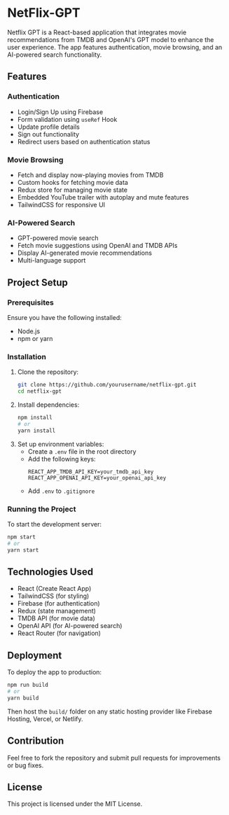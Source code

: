 # NetFlix-GPT

Netflix GPT is a React-based application that integrates movie recommendations from TMDB and OpenAI's GPT model to enhance the user experience. The app features authentication, movie browsing, and an AI-powered search functionality.

## Features

### Authentication
- Login/Sign Up using Firebase
- Form validation using `useRef` Hook
- Update profile details
- Sign out functionality
- Redirect users based on authentication status

### Movie Browsing
- Fetch and display now-playing movies from TMDB
- Custom hooks for fetching movie data
- Redux store for managing movie state
- Embedded YouTube trailer with autoplay and mute features
- TailwindCSS for responsive UI

### AI-Powered Search
- GPT-powered movie search
- Fetch movie suggestions using OpenAI and TMDB APIs
- Display AI-generated movie recommendations
- Multi-language support

## Project Setup

### Prerequisites
Ensure you have the following installed:
- Node.js
- npm or yarn

### Installation
1. Clone the repository:
   ```bash
   git clone https://github.com/yourusername/netflix-gpt.git
   cd netflix-gpt
   ```
2. Install dependencies:
   ```bash
   npm install
   # or
   yarn install
   ```
3. Set up environment variables:
   - Create a `.env` file in the root directory
   - Add the following keys:
     ```plaintext
     REACT_APP_TMDB_API_KEY=your_tmdb_api_key
     REACT_APP_OPENAI_API_KEY=your_openai_api_key
     ```
   - Add `.env` to `.gitignore`

### Running the Project
To start the development server:
```bash
npm start
# or
yarn start
```

## Technologies Used
- React (Create React App)
- TailwindCSS (for styling)
- Firebase (for authentication)
- Redux (state management)
- TMDB API (for movie data)
- OpenAI API (for AI-powered search)
- React Router (for navigation)

## Deployment
To deploy the app to production:
```bash
npm run build
# or
yarn build
```
Then host the `build/` folder on any static hosting provider like Firebase Hosting, Vercel, or Netlify.

## Contribution
Feel free to fork the repository and submit pull requests for improvements or bug fixes.

## License
This project is licensed under the MIT License.

